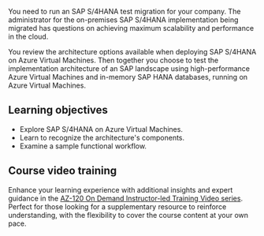 You need to run an SAP S/4HANA test migration for your company. The administrator for the on-premises SAP S/4HANA implementation being migrated has questions on achieving maximum scalability and performance in the cloud.

You review the architecture options available when deploying SAP S/4HANA on Azure Virtual Machines. Then together you choose to test the implementation architecture of an SAP landscape using high-performance Azure Virtual Machines and in-memory SAP HANA databases, running on Azure Virtual Machines.

## Learning objectives

- Explore SAP S/4HANA on Azure Virtual Machines.
- Learn to recognize the architecture's components.
- Examine a sample functional workflow.

## Course video training

Enhance your learning experience with additional insights and expert guidance in the [AZ-120 On Demand Instructor-led Training Video series](/shows/on-demand-instructor-led-training-series/?products=azure&terms=az-120). Perfect for those looking for a supplementary resource to reinforce understanding, with the flexibility to cover the course content at your own pace.
